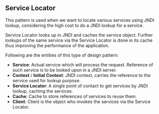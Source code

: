 ## Service Locator
This pattern is used when we want to locate various services using JNDI lookup, considering the high cost to do a JNDI lookup for a service.

Service Locator looks up in JNDI and caches the service object. Further lookups of the same service via the Service Locator is done in its cache thus improving the performance of the application.

Following are the entities of this type of design pattern:

- **Service**: Actual service which will process the request. Reference of such service is to be looked upon in a JNDI server.
- **Context** / **Initial Context**: JNDI context, carries the reference to the service used for lookup purpose.
- **Service Locator**: A single point of contact to get services by JNDI lookup, caching the services.
- **Cache**: Cache to store references of services to reuse them.
- **Client**: Client is the object who invokes the services via the Service Locator.
